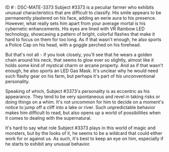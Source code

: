 ID # : DSC-MATE-3373
Subject #3373 is a peculiar farmer who exhibits unusual characteristics that are difficult to classify. His smile appears to be permanently plastered on his face, adding an eerie aura to his presence. However, what really sets him apart from your average mortal is his cybernetic enhancements. His eyes are lined with VR Rainbow LED technology, showcasing a pattern of bright, colorful flashes that make it hard to focus on them for too long. As if that wasn't enough, he also sports a Police Cap on his head, with a goggle perched on his forehead.

But that's not all - if you look closely, you'll see that he wears a golden chain around his neck, that seems to glow ever so slightly, almost like it holds some kind of mystical charm or arcane property. And as if that wasn't enough, he also sports an LED Gas Mask. It's unclear why he would need such flashy gear on his farm, but perhaps it's part of his unconventional personality.

Speaking of which, Subject #3373's personality is as eccentric as his appearance. They tend to be very spontaneous and revel in taking risks or doing things on a whim. It's not uncommon for him to decide on a moment's notice to jump off a cliff into a lake or river. Such unpredictable behavior makes him difficult to read, but also opens up a world of possibilities when it comes to dealing with the supernatural.

It's hard to say what role Subject #3373 plays in this world of magic and monsters, but by the looks of it, he seems to be a wildcard that could either work for or against us. As such, it's best to keep an eye on him, especially if he starts to exhibit any unusual behavior.